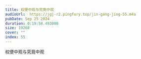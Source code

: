 ```yaml
---
title: 权便中观与究竟中观
audioUrl:  https://jgj-r2.pingfury.top/jin-gang-jing-55.m4a
pubDate: Sep 25 2024
duration: 0:19:58.493000
size: 19268
cover: ""
index: 55
---
```

权便中观与究竟中观